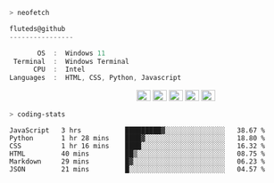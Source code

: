 ```zsh
> neofetch
```

<!--align="left" src="https://github.com/fluteds.png" alt="logo.png" width="200"/>-->

```csharp
fluteds@github
----------------

       OS  :  Windows 11
 Terminal  :  Windows Terminal
      CPU  :  Intel
Languages  :  HTML, CSS, Python, Javascript
```

<p align="left">
  &nbsp; &nbsp; &nbsp; &nbsp; &nbsp;&nbsp; &nbsp; &nbsp; &nbsp; &nbsp;&nbsp; &nbsp; &nbsp; &nbsp; &nbsp; &nbsp; &nbsp; &nbsp; &nbsp; &nbsp; &nbsp;&nbsp; &nbsp; &nbsp; &nbsp; &nbsp;&nbsp; &nbsp; &nbsp; &nbsp; &nbsp;
  <img alt="#474342" src="https://via.placeholder.com/15/ADBAC7/000000?text=+" width="25" height="20" />
  <img alt="#fbedf6" src="https://via.placeholder.com/15/6CB6FF/000000?text=+" width="25" height="20" />
  <img alt="#c9594d" src="https://via.placeholder.com/15/F47067/000000?text=+" width="25" height="20" />
  <img alt="#f8b9b2" src="https://via.placeholder.com/15/DCBDFB/000000?text=+" width="25" height="20" />
  <img alt="#f8b9b2" src="https://via.placeholder.com/15/57ab5a/000000?text=+" width="25" height="20" />
</p>

```zsh
> coding-stats
```

<!--START_SECTION:waka-->

```text
JavaScript   3 hrs           █████████▓░░░░░░░░░░░░░░░   38.67 %
Python       1 hr 28 mins    ████▓░░░░░░░░░░░░░░░░░░░░   18.80 %
CSS          1 hr 16 mins    ████░░░░░░░░░░░░░░░░░░░░░   16.32 %
HTML         40 mins         ██▒░░░░░░░░░░░░░░░░░░░░░░   08.75 %
Markdown     29 mins         █▓░░░░░░░░░░░░░░░░░░░░░░░   06.23 %
JSON         21 mins         █░░░░░░░░░░░░░░░░░░░░░░░░   04.57 %
```

<!--END_SECTION:waka-->
